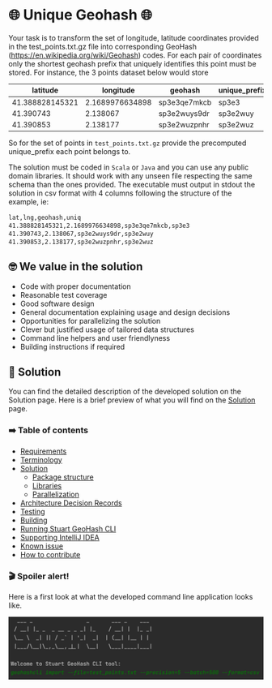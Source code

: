 # :globe_with_meridians: Unique Geohash :globe_with_meridians:

Your task is to transform the set of longitude, latitude coordinates provided in the test_points.txt.gz file into corresponding GeoHash (https://en.wikipedia.org/wiki/Geohash) codes. For each pair of coordinates only the shortest geohash prefix that uniquely identifies this point must be stored. For instance, the 3 points dataset below would store

|latitude        | longitude       | geohash      | unique_prefix |
|----------------|-----------------|--------------|---------------|
|41.388828145321 | 2.1689976634898 | sp3e3qe7mkcb | sp3e3         |
|41.390743       | 2.138067        | sp3e2wuys9dr | sp3e2wuy      |
|41.390853       | 2.138177        | sp3e2wuzpnhr | sp3e2wuz      |

So for the set of points in `test_points.txt.gz` provide the precomputed unique_prefix each point belongs to.

The solution must be coded in `Scala` or `Java` and you can use any public domain libraries. It should work with any unseen file respecting the same schema than the ones provided. The executable must output in stdout the solution in csv format with 4 columns following the structure of the example, ie:

```csv
lat,lng,geohash,uniq
41.388828145321,2.1689976634898,sp3e3qe7mkcb,sp3e3
41.390743,2.138067,sp3e2wuys9dr,sp3e2wuy
41.390853,2.138177,sp3e2wuzpnhr,sp3e2wuz
```

## :nerd_face: We value in the solution
- Code with proper documentation
- Reasonable test coverage
- Good software design
- General documentation explaining usage and design decisions
- Opportunities for parallelizing the solution
- Clever but justified usage of tailored data structures
- Command line helpers and user friendlyness
- Building instructions if required

## :briefcase: Solution
You can find the detailed description of the developed solution on the Solution page. 
Here is a brief preview of what you will find on the [Solution](docs/Solution.md) page.

### :arrow_right: Table of contents
- [Requirements](https://github.com/StuartHiring/scala-test-llfrometa89/blob/master/docs/Solution.md#requirements)
- [Terminology](https://github.com/StuartHiring/scala-test-llfrometa89/blob/master/docs/Solution.md#terminology)
- [Solution](https://github.com/StuartHiring/scala-test-llfrometa89/blob/master/docs/Solution.md#solution)
    - [Package structure](https://github.com/StuartHiring/scala-test-llfrometa89/blob/master/docs/Solution.md#package-structure)
    - [Libraries](https://github.com/StuartHiring/scala-test-llfrometa89/blob/master/docs/Solution.md#libraries)
    - [Parallelization](https://github.com/StuartHiring/scala-test-llfrometa89/blob/master/docs/Solution.md#parallelization)
- [Architecture Decision Records](https://github.com/StuartHiring/scala-test-llfrometa89/blob/master/docs/Solution.md#architecture-decision-records)
- [Testing](https://github.com/StuartHiring/scala-test-llfrometa89/blob/master/docs/Solution.md#testing)
- [Building](https://github.com/StuartHiring/scala-test-llfrometa89/blob/master/docs/Solution.md#building)
- [Running Stuart GeoHash CLI](https://github.com/StuartHiring/scala-test-llfrometa89/blob/master/docs/Solution.md#running-stuart-geohash-cli)
- [Supporting IntelliJ IDEA](https://github.com/StuartHiring/scala-test-llfrometa89/blob/master/docs/Solution.md#running-stuart-geohash-cli)
- [Known issue](https://github.com/StuartHiring/scala-test-llfrometa89/blob/master/docs/Solution.md#known-issue)
- [How to contribute](https://github.com/StuartHiring/scala-test-llfrometa89/blob/master/docs/Solution.md#how-to-contribute)

### :clapper: Spoiler alert!
Here is a first look at what the developed command line application looks like.

<img style="float: left;" src="docs/images/geohashcli.png">
